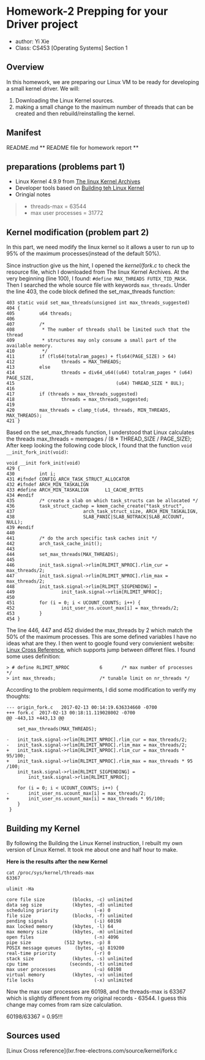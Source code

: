 # Homework-2 Prepping for your Driver project

* author: Yi Xie
* Class: CS453 [Operating Systems] Section 1

## Overview

In this homework, we are preparing our Linux VM to be ready for developing a small kernel driver. We
will:

1. Downloading the Linux Kernel sources.
2. making a small change to the maximum number of threads that can be created and then
   rebuild/reinstalling the kernel.

## Manifest

README.md   ** README file for homework report **

## preparations (problems part 1)

* Linux Kernel 4.9.9 from [The linux Kernel Archives](http://www.kernel.org)
* Developer tools based on [Building teh Linux
  Kernel](http://cs.boisestate.edu/~cs453/handouts/Linux-Kernel-Building-Guide.html)
* Oringial notes
> * threads-max = 63544
> * max user processes = 31772

## Kernel modification (problem part 2)

In this part, we need modify the linux kernel so it allows a user to run up to 95% of the maximum
processes(instead of the default 50%). 

Since instruction give us the hint, I opened the *kernel/fork.c* to check the resource file, which I
downloaded from The linux Kernel Archives. At the very beginning (line 100), I found: `#define MAX_THREADS FUTEX_TID_MASK`. 
Then I searched the whole source file with keywords `max_threads`. Under the line 403, the code
block defined the set_max_threads function:

```
403 static void set_max_threads(unsigned int max_threads_suggested)
404 {
405         u64 threads;
406
407         /*
408          * The number of threads shall be limited such that the thread
409          * structures may only consume a small part of the available memory.
410          */
411         if (fls64(totalram_pages) + fls64(PAGE_SIZE) > 64)
412                 threads = MAX_THREADS;
413         else
414                 threads = div64_u64((u64) totalram_pages * (u64) PAGE_SIZE,
415                                     (u64) THREAD_SIZE * 8UL);
416
417         if (threads > max_threads_suggested)
418                 threads = max_threads_suggested;
419
420         max_threads = clamp_t(u64, threads, MIN_THREADS, MAX_THREADS);
421 }

```
Based on the set_max_threads function, I understood that Linux calculates the threads 
max_threads = mempages / (8 * THREAD_SIZE / PAGE_SIZE); After keep looking the following code block,
I found that the function ` void __init_fork_init(void) `:

```
void __init fork_init(void)
429 {
430         int i;
431 #ifndef CONFIG_ARCH_TASK_STRUCT_ALLOCATOR
432 #ifndef ARCH_MIN_TASKALIGN
433 #define ARCH_MIN_TASKALIGN      L1_CACHE_BYTES
434 #endif
435         /* create a slab on which task_structs can be allocated */
436         task_struct_cachep = kmem_cache_create("task_struct",
437                         arch_task_struct_size, ARCH_MIN_TASKALIGN,
438                         SLAB_PANIC|SLAB_NOTRACK|SLAB_ACCOUNT, NULL);
439 #endif
440 
441         /* do the arch specific task caches init */
442         arch_task_cache_init();
443 
444         set_max_threads(MAX_THREADS);
445 
446         init_task.signal->rlim[RLIMIT_NPROC].rlim_cur = max_threads/2;
447         init_task.signal->rlim[RLIMIT_NPROC].rlim_max = max_threads/2;
448         init_task.signal->rlim[RLIMIT_SIGPENDING] =
449                 init_task.signal->rlim[RLIMIT_NPROC];
450 
451         for (i = 0; i < UCOUNT_COUNTS; i++) {
452                 init_user_ns.ucount_max[i] = max_threads/2;
453         }
454 }

```
The line 446, 447 and 452 divided the max_threads by 2 which match the 50% of the maximum processes.
This are some defined variables I have no ideas what are they. I then went to google found very
convienient website: [Linux Cross Reference](lxr.free-electrons.com), which supports jump between
differet files. I found some uses definition:

```
> # define RLIMIT_NPROC           6       /* max number of processes */
> int max_threads;                /* tunable limit on nr_threads */

```
According to the problem requirments, I did some modification to verify my thoughts:

```
--- origin_fork.c	2017-02-13 00:14:19.636334660 -0700
+++ fork.c	2017-02-13 00:18:11.119028002 -0700
@@ -443,13 +443,13 @@
 
 	set_max_threads(MAX_THREADS);
 
-	init_task.signal->rlim[RLIMIT_NPROC].rlim_cur = max_threads/2;
-	init_task.signal->rlim[RLIMIT_NPROC].rlim_max = max_threads/2;
+	init_task.signal->rlim[RLIMIT_NPROC].rlim_cur = max_threads * 95/100;
+	init_task.signal->rlim[RLIMIT_NPROC].rlim_max = max_threads * 95 /100;
 	init_task.signal->rlim[RLIMIT_SIGPENDING] =
 		init_task.signal->rlim[RLIMIT_NPROC];
 
 	for (i = 0; i < UCOUNT_COUNTS; i++) {
-		init_user_ns.ucount_max[i] = max_threads/2;
+		init_user_ns.ucount_max[i] = max_threads * 95/100;
 	}
 }

```
## Building my Kernel

By following the Building the Linux Kernel instruction, I rebuilt my own version of Linux Kernel. It
took me about one and half hour to make. 

**Here is the results after the new Kernel**

```
cat /proc/sys/kernel/threads-max
63367

ulimit -Ha

core file size          (blocks, -c) unlimited
data seg size           (kbytes, -d) unlimited
scheduling priority             (-e) 0
file size               (blocks, -f) unlimited
pending signals                 (-i) 60198
max locked memory       (kbytes, -l) 64
max memory size         (kbytes, -m) unlimited
open files                      (-n) 4096
pipe size            (512 bytes, -p) 8
POSIX message queues     (bytes, -q) 819200
real-time priority              (-r) 0
stack size              (kbytes, -s) unlimited
cpu time               (seconds, -t) unlimited
max user processes              (-u) 60198
virtual memory          (kbytes, -v) unlimited
file locks                      (-x) unlimited

```
Now the max user processes are 60198, and the threads-max is 63367 which is slightly different from
my original records - 63544. I guess this change may comes from ram size calculation. 

60198/63367 = 0.95!!!

## Sources used

[Linux Cross reference](lxr.free-electrons.com/source/kernel/fork.c



